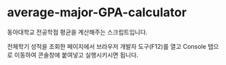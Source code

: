 # average-major-GPA-calculator
동아대학교 전공학점 평균을 계산해주는 스크립트입니다.

전체학기 성적을 조회한 페이지에서
브라우저 개발자 도구(F12)를 열고
Console 탭으로 이동하여
콘솔창에 붙여넣고 실행시키시면 됩니다.
